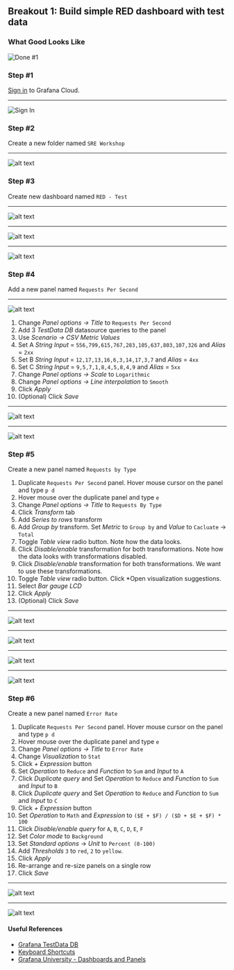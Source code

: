 ## Breakout 1: Build simple RED dashboard with test data

### What Good Looks Like

![Done #1](red.png)

### Step #1
[Sign in](https://grafana.com/auth/sign-in) to Grafana Cloud. 

---
![Sign In](sign_in.png)

### Step #2
Create a new folder named `SRE Workshop` 

---
![alt text](new_folder.png) 

### Step #3
Create new dashboard named `RED - Test`

---
![alt text](new_dashboard.png)

---
![alt text](new_dashboard2.png)

---
![alt text](new_dashboard3.png)

### Step #4
Add a new panel named `Requests Per Second`

---
![alt text](new_panel1.png)

1. Change *Panel options -> Title* to `Requests Per Second`
2. Add 3 *TestData DB* datasource queries to the panel
3. Use *Scenario -> CSV Metric Values* 
4. Set A *String Input* = `556,799,615,767,283,105,637,803,107,326` and *Alias* = `2xx`
5. Set B *String Input* = `12,17,13,16,6,3,14,17,3,7` and *Alias* = `4xx`
6. Set C *String Input* = `9,5,7,1,8,4,5,8,4,9` and *Alias* = `5xx`
7. Change *Panel options -> Scale* to `Logarithmic`
8. Change *Panel options -> Line interpolation* to `Smooth`
9. Click *Apply*
10. (Optional) Click *Save* 

---
![alt text](requests_per_second1.png)

---
![alt text](requests_per_second2.png)

### Step #5
Create a new panel named `Requests by Type`

1. Duplicate `Requests Per Second` panel. Hover mouse cursor on the panel and type `p d`
2. Hover mouse over the duplicate panel and type `e`
3. Change *Panel options -> Title* to `Requests By Type`
4. Click *Transform* tab
5. Add *Series to rows* transform
6. Add *Group by* transform. Set *Metric* to `Group by` and *Value* to `Cacluate` -> `Total`
7. Toggle *Table view* radio button. Note how the data looks.
8. Click *Disable/enable* transformation for both transformations. Note how the data looks with transformations disabled.
9. Click *Disable/enable* transformation for both transformations. We want to use these transformations. 
10. Toggle *Table view* radio button. Click *Open visualization suggestions.
11. Select *Bar gauge LCD* 
12. Click *Apply*
13. (Optional) Click *Save* 

---
![alt text](requests_by_type1.png)

---
![alt text](requests_by_type2.png)

---
![alt text](requests_by_type3.png)

---
![alt text](requests_by_type4.png)

### Step #6
Create a new panel named `Error Rate`

1. Duplicate `Requests Per Second` panel. Hover mouse cursor on the panel and type `p d`
2. Hover mouse over the duplicate panel and type `e`
3. Change *Panel options -> Title* to `Error Rate`
4. Change *Visualization* to `Stat`
5. Click *+ Expression* button
6. Set *Operation* to `Reduce` and *Function* to `Sum` and *Input* to `A`
7. Click *Duplicate query* and Set *Operation* to `Reduce` and *Function* to `Sum` and *Input* to `B`
8. Click *Duplicate query* and Set *Operation* to `Reduce` and *Function* to `Sum` and *Input* to `C`
9. Click *+ Expression* button
10. Set *Operation* to `Math` and *Expression* to `($E + $F) / ($D + $E + $F) * 100`
11. Click *Disable/enable query* for `A`, `B`, `C`, `D`, `E`, `F`
12. Set *Color mode* to `Background`
13. Set *Standard options* -> *Unit* to `Percent (0-100)`
14. Add *Thresholds* `3` to `red`, `2` to `yellow`. 
15. Click *Apply*
16. Re-arrange and re-size panels on a single row
17. Click *Save*

---
![alt text](error_rate1.png)

---
![alt text](error_rate2.png)

#### Useful References 
* [Grafana TestData DB](https://grafana.com/docs/grafana/latest/datasources/testdata/)
* [Keyboard Shortcuts](https://grafana.com/docs/grafana/latest/dashboards/use-dashboards/#keyboard-shortcuts)
* [Grafana University - Dashboards and Panels](https://university.grafana.com/learn/public/learning_plan/view/27/playlist-intro-to-visualizing-data-with-dashboards-and-panels)